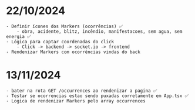 # 22/10/2024

    - Definir ícones dos Markers (ocorrências) ✅
        - obra, acidente, blitz, incêndio, manifestacoes, sem agua, sem energia ✅
    - Lógica para captar coordenadas do click
        - Click -> backend -> socket.io -> frontend
    - Rendenizar Markers com ocorrências vindas do back

# 13/11/2024

    - bater na rota GET /occurrences ao rendenizar a pagina ✅
    - Testar se ocorrencias estao sendo puxadas corretamente em App.tsx ✅
    - Logica de rendenizar Markers pelo array occurrences

